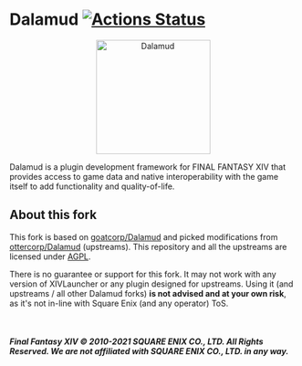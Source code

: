 # Dalamud  [![Actions Status](https://github.com/ReiwaTech/Dalamud/workflows/Build%20Dalamud/badge.svg)](https://github.com/ReiwaTech/Dalamud/actions)

<p align="center">
  <img src="https://raw.githubusercontent.com/goatcorp/DalamudAssets/master/UIRes/logo.png" alt="Dalamud" width="200"/>
</p>

Dalamud is a plugin development framework for FINAL FANTASY XIV that provides access to game data and native interoperability with the game itself to add functionality and quality-of-life.

## About this fork
This fork is based on [goatcorp/Dalamud](https://github.com/goatcorp/Dalamud) and picked modifications from [ottercorp/Dalamud](https://github.com/ottercorp/Dalamud) (upstreams).
This repository and all the upstreams are licensed under [AGPL](LICENSE).

There is no guarantee or support for this fork. It may not work with any version of XIVLauncher or any plugin designed for upstreams.
Using it (and upstreams / all other Dalamud forks) __is not advised and at your own risk__, as it's not in-line with Square Enix (and any operator) ToS.

<br>

##### Final Fantasy XIV © 2010-2021 SQUARE ENIX CO., LTD. All Rights Reserved. We are not affiliated with SQUARE ENIX CO., LTD. in any way.
